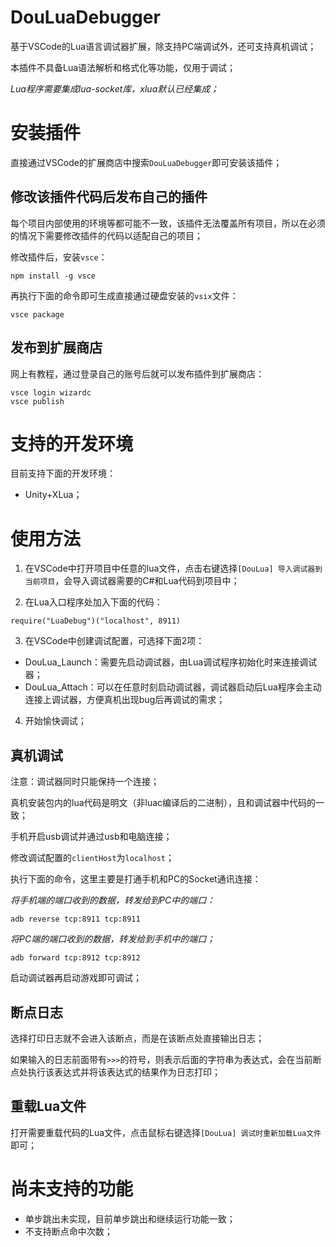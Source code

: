 
# DouLuaDebugger

基于VSCode的Lua语言调试器扩展，除支持PC端调试外，还可支持真机调试；

本插件不具备Lua语法解析和格式化等功能，仅用于调试；

*Lua程序需要集成lua-socket库，xlua默认已经集成；*

# 安装插件

直接通过VSCode的扩展商店中搜索```DouLuaDebugger```即可安装该插件；

## 修改该插件代码后发布自己的插件

每个项目内部使用的环境等都可能不一致，该插件无法覆盖所有项目，所以在必须的情况下需要修改插件的代码以适配自己的项目；

修改插件后，安装```vsce```：

```
npm install -g vsce
```

再执行下面的命令即可生成直接通过硬盘安装的```vsix```文件：

```
vsce package
```

## 发布到扩展商店

网上有教程，通过登录自己的账号后就可以发布插件到扩展商店：

```
vsce login wizardc
vsce publish
```

# 支持的开发环境

目前支持下面的开发环境：

* Unity+XLua；

# 使用方法

1. 在VSCode中打开项目中任意的lua文件，点击右键选择```[DouLua] 导入调试器到当前项目```，会导入调试器需要的C#和Lua代码到项目中；

2. 在Lua入口程序处加入下面的代码：
```
require("LuaDebug")("localhost", 8911)
```

3. 在VSCode中创建调试配置，可选择下面2项：
* DouLua_Launch：需要先启动调试器，由Lua调试程序初始化时来连接调试器；
* DouLua_Attach：可以在任意时刻启动调试器，调试器启动后Lua程序会主动连接上调试器，方便真机出现bug后再调试的需求；

4. 开始愉快调试；

## 真机调试

注意：调试器同时只能保持一个连接；

真机安装包内的lua代码是明文（非luac编译后的二进制），且和调试器中代码的一致；

手机开启usb调试并通过usb和电脑连接；

修改调试配置的```clientHost```为```localhost```；

执行下面的命令，这里主要是打通手机和PC的Socket通讯连接：

*将手机端的端口收到的数据，转发给到PC中的端口：*

```
adb reverse tcp:8911 tcp:8911
```

*将PC端的端口收到的数据，转发给到手机中的端口；*

```
adb forward tcp:8912 tcp:8912
```

启动调试器再启动游戏即可调试；

## 断点日志

选择打印日志就不会进入该断点，而是在该断点处直接输出日志；

如果输入的日志前面带有`>>>`的符号，则表示后面的字符串为表达式，会在当前断点处执行该表达式并将该表达式的结果作为日志打印；

## 重载Lua文件

打开需要重载代码的Lua文件，点击鼠标右键选择```[DouLua] 调试时重新加载Lua文件```即可；

# 尚未支持的功能

* 单步跳出未实现，目前单步跳出和继续运行功能一致；
* 不支持断点命中次数；
